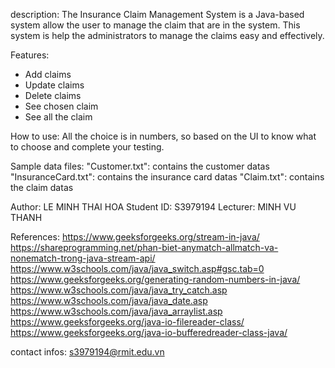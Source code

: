 description:
The Insurance Claim Management System is a Java-based system allow the user to manage the claim that are in the system. 
This system is help the administrators to manage the claims easy and effectively.

Features: 
- Add claims
- Update claims
- Delete claims
- See chosen claim
- See all the claim

How to use: All the choice is in numbers, so based on the UI to know what to choose and complete your testing. 

Sample data files:
"Customer.txt": contains the customer datas
"InsuranceCard.txt": contains the insurance card datas
"Claim.txt": contains the claim datas

Author: LE MINH THAI HOA
Student ID: S3979194
Lecturer: MINH VU THANH 

References: https://www.geeksforgeeks.org/stream-in-java/
https://shareprogramming.net/phan-biet-anymatch-allmatch-va-nonematch-trong-java-stream-api/
https://www.w3schools.com/java/java_switch.asp#gsc.tab=0
https://www.geeksforgeeks.org/generating-random-numbers-in-java/
https://www.w3schools.com/java/java_try_catch.asp
https://www.w3schools.com/java/java_date.asp
https://www.w3schools.com/java/java_arraylist.asp
https://www.geeksforgeeks.org/java-io-filereader-class/
https://www.geeksforgeeks.org/java-io-bufferedreader-class-java/

contact infos: s3979194@rmit.edu.vn
